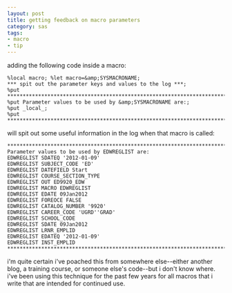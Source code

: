 ```yaml
---
layout: post
title: getting feedback on macro parameters
category: sas
tags:
- macro
- tip
---
```


adding the following code inside a macro:

```
%local macro; %let macro=&amp;SYSMACRONAME;
*** spit out the parameter keys and values to the log ***;
%put ***********************************************************************************;
%put Parameter values to be used by &amp;SYSMACRONAME are:;
%put _local_;
%put ***********************************************************************************;
```

will spit out some useful information in the log when that macro is called:

```
***********************************************************************************
Parameter values to be used by EDWREGLIST are:
EDWREGLIST SDATEQ '2012-01-09'
EDWREGLIST SUBJECT_CODE 'ED'
EDWREGLIST DATEFIELD Start
EDWREGLIST COURSE_SECTION_TYPE   
EDWREGLIST OUT ED9920_EDW
EDWREGLIST MACRO EDWREGLIST
EDWREGLIST EDATE 09Jan2012
EDWREGLIST FOREOCE FALSE
EDWREGLIST CATALOG_NUMBER '9920'
EDWREGLIST CAREER_CODE  'UGRD' 'GRAD' 
EDWREGLIST SCHOOL_CODE
EDWREGLIST SDATE 09Jan2012
EDWREGLIST LRNR_EMPLID
EDWREGLIST EDATEQ '2012-01-09'
EDWREGLIST INST_EMPLID
***********************************************************************************
```

i'm quite certain i've poached this from somewhere else--either another blog, a training course, or someone else's code--but i don't know where. i've been using this technique for the past few years for all macros that i write that are intended for continued use.
